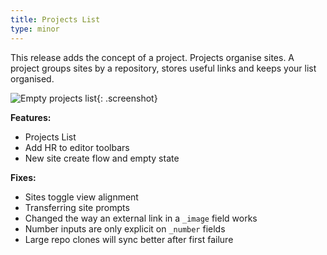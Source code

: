 ```yaml
---
title: Projects List
type: minor
---
```


This release adds the concept of a project. Projects organise sites. A project groups sites by a repository, stores useful links and keeps your list organised.

![Empty projects list](/uploads/projects-list.png){: .screenshot}

**Features:**

* Projects List
* Add HR to editor toolbars
* New site create flow and empty state

**Fixes:**

* Sites toggle view alignment
* Transferring site prompts
* Changed the way an external link in a `_image`&nbsp;field works
* Number inputs are only explicit on `_number`&nbsp;fields
* Large repo clones will sync better after first failure